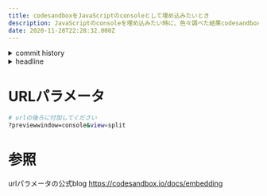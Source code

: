 ```yaml
---
title: codesandboxをJavaScriptのconsoleとして埋め込みたいとき
description: JavaScriptのconsoleを埋め込みたい時に、色々調べた結果codesandboxに落ち着いたのでその時のurlパラメータを共有します
date: 2020-11-28T22:28:32.000Z
---
```

<!-- history area start -->
<details><summary>commit history</summary><div><ol>

</ol></div></details>
<!-- history area end -->
<!-- toc area start -->
<details><summary>headline</summary><div>

<!-- toc -->

- [URLパラメータ](#url%E3%83%91%E3%83%A9%E3%83%A1%E3%83%BC%E3%82%BF)
- [参照](#%E5%8F%82%E7%85%A7)

<!-- tocstop -->

</div></details>

<!-- toc area end -->

# URLパラメータ

```bash
# urlの後ろに付加してください
?previewwindow=console&view=split
```

# 参照

urlパラメータの公式blog
https://codesandbox.io/docs/embedding

